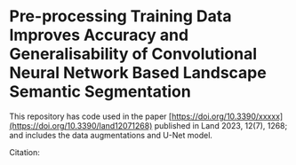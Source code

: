 # Pre-processing Training Data Improves Accuracy and Generalisability of Convolutional Neural Network Based Landscape Semantic Segmentation
This repository has code used in the paper [https://doi.org/10.3390/xxxxx](https://doi.org/10.3390/land12071268) published in Land 2023, 12(7), 1268; and includes the data augmentations and U-Net model.

Citation:


